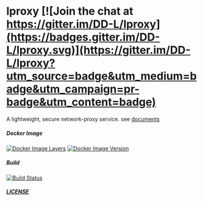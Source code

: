 # lproxy  [![Join the chat at https://gitter.im/DD-L/lproxy](https://badges.gitter.im/DD-L/lproxy.svg)](https://gitter.im/DD-L/lproxy?utm_source=badge&utm_medium=badge&utm_campaign=pr-badge&utm_content=badge) 

A lightweight, secure network-proxy service.
see [documents](./doc/README.md)

##### Docker Image
[![Docker Image Layers](https://images.microbadger.com/badges/image/deel/lproxy.svg)](https://microbadger.com/images/deel/lproxy "Docker Image Layers") [![Docker Image Version](https://images.microbadger.com/badges/version/deel/lproxy.svg)](https://hub.docker.com/r/deel/lproxy/ "Docker Image Version")

##### Build
[![Build Status](https://travis-ci.org/DD-L/lproxy.svg?branch=master)](https://travis-ci.org/DD-L/lproxy)

##### [LICENSE](./LICENSE)
